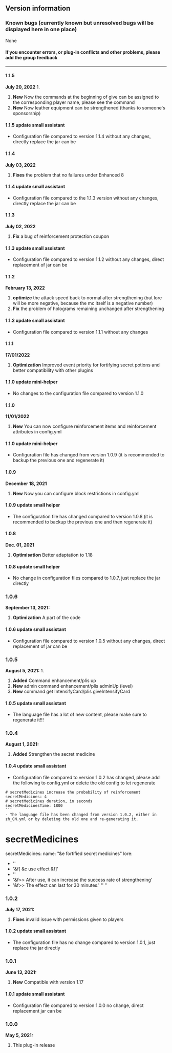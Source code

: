 ## Version information

### Known bugs (currently known but unresolved bugs will be displayed here in one place)
None

#### If you encounter errors, or plug-in conflicts and other problems, please add the group feedback

------------
#### 1.1.5
**July 20, 2022** 1.
1. **New** Now the commands at the beginning of give can be assigned to the corresponding player name, please see the command
2. **New** Now leather equipment can be strengthened (thanks to someone's sponsorship)

#### 1.1.5 update small assistant
- Configuration file compared to version 1.1.4 without any changes, directly replace the jar can be

#### 1.1.4
**July 03, 2022**
1. **Fixes** the problem that no failures under Enhanced 8

#### 1.1.4 update small assistant
- Configuration file compared to the 1.1.3 version without any changes, directly replace the jar can be

#### 1.1.3
**July 02, 2022**
1. **Fix** a bug of reinforcement protection coupon

#### 1.1.3 update small assistant
- Configuration file compared to version 1.1.2 without any changes, direct replacement of jar can be

#### 1.1.2
**February 13, 2022**
1. **optimize** the attack speed back to normal after strengthening (but lore will be more negative, because the mc itself is a negative number)
2. **Fix** the problem of holograms remaining unchanged after strengthening

#### 1.1.2 update small assistant
- Configuration file compared to version 1.1.1 without any changes

#### 1.1.1
**17/01/2022**
1. **Optimization** Improved event priority for fortifying secret potions and better compatibility with other plugins

#### 1.1.0 update mini-helper
- No changes to the configuration file compared to version 1.1.0

#### 1.1.0
**11/01/2022**
1. **New** You can now configure reinforcement items and reinforcement attributes in config.yml

#### 1.1.0 update mini-helper
- Configuration file has changed from version 1.0.9 (it is recommended to backup the previous one and regenerate it)

#### 1.0.9
**December 18, 2021**
1. **New** Now you can configure block restrictions in config.yml

#### 1.0.9 update small helper
- The configuration file has changed compared to version 1.0.8 (it is recommended to backup the previous one and then regenerate it)

#### 1.0.8
**Dec. 01, 2021**
1. **Optimisation** Better adaptation to 1.18

#### 1.0.8 update small helper
- No change in configuration files compared to 1.0.7, just replace the jar directly

### 1.0.6
**September 13, 2021:**
1. **Optimization** A part of the code

#### 1.0.6 update small assistant
- Configuration file compared to version 1.0.5 without any changes, direct replacement of jar can be

### 1.0.5
**August 5, 2021:** 1.
1. **Added** Command enhancement/plis up
2. **New** admin command enhancement/plis adminUp (level)
3. **New** command get IntensifyCard/plis giveIntensifyCard

#### 1.0.5 update small assistant
- The language file has a lot of new content, please make sure to regenerate it!!!

### 1.0.4
**August 1, 2021:**
1. **Added** Strengthen the secret medicine

#### 1.0.4 update small assistant
- Configuration file compared to version 1.0.2 has changed, please add the following to config.yml or delete the old config to let regenerate
````
# secretMedicines increase the probability of reinforcement
secretMedicines: 4
# secretMedicines duration, in seconds
secretMedicinesTime: 1800
```
- The language file has been changed from version 1.0.2, either in zh_CN.yml or by deleting the old one and re-generating it.
````
# secretMedicines
secretMedicines:
name: "&e fortified secret medicines"
lore:
- ''
- '&f[ &c use effect &f]'
- ''
- '&f>> After use, it can increase the success rate of strengthening'
- '&f>> The effect can last for 30 minutes.'
'' ''

### 1.0.2
**July 17, 2021:**
1. **Fixes** invalid issue with permissions given to players

#### 1.0.2 update small assistant
- The configuration file has no change compared to version 1.0.1, just replace the jar directly

### 1.0.1
**June 13, 2021:**
1. **New** Compatible with version 1.17

#### 1.0.1 update small assistant
- Configuration file compared to version 1.0.0 no change, direct replacement jar can be

### 1.0.0
**May 5, 2021:**
1. This plug-in release